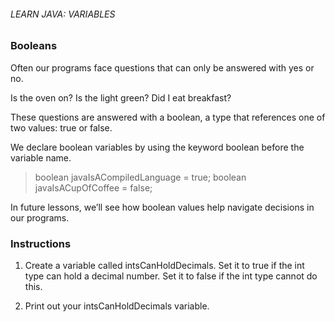 ###### LEARN JAVA: VARIABLES

### Booleans

Often our programs face questions that can only be answered with yes or no.

Is the oven on? Is the light green? Did I eat breakfast?

These questions are answered with a boolean, a type that references one of two values: true or false.

We declare boolean variables by using the keyword boolean before the variable name.

> boolean javaIsACompiledLanguage = true;
boolean javaIsACupOfCoffee = false;

In future lessons, we’ll see how boolean values help navigate decisions in our programs.

### Instructions

1. Create a variable called intsCanHoldDecimals. Set it to true if the int type can hold a decimal number. Set it to false if the int type cannot do this.

2. Print out your intsCanHoldDecimals variable.